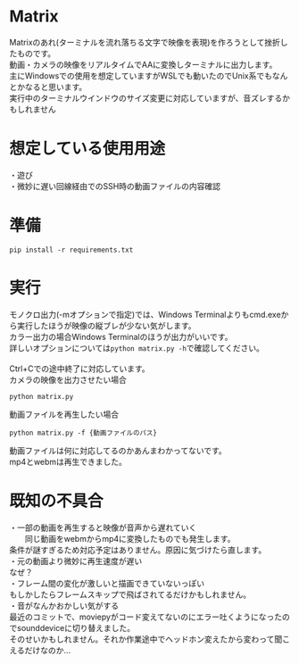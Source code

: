 # Matrix
Matrixのあれ(ターミナルを流れ落ちる文字で映像を表現)を作ろうとして挫折したものです。<br>
動画・カメラの映像をリアルタイムでAAに変換しターミナルに出力します。<br>
主にWindowsでの使用を想定していますがWSLでも動いたのでUnix系でもなんとかなると思います。<br>
実行中のターミナルウインドウのサイズ変更に対応していますが、音ズレするかもしれません
# 想定している使用用途
・遊び<br>
・微妙に遅い回線経由でのSSH時の動画ファイルの内容確認
# 準備
```
pip install -r requirements.txt
```
# 実行
モノクロ出力(-mオプションで指定)では、Windows Terminalよりもcmd.exeから実行したほうが映像の縦ブレが少ない気がします。<br>
カラー出力の場合Windows Terminalのほうが出力がいいです。<br>
詳しいオプションについては`python matrix.py -h`で確認してください。<br><br>
Ctrl+Cでの途中終了に対応しています。<br>
カメラの映像を出力させたい場合
```
python matrix.py
```
動画ファイルを再生したい場合
```
python matrix.py -f {動画ファイルのパス}
```
動画ファイルは何に対応してるのかあんまわかってないです。<br>
mp4とwebmは再生できました。
# 既知の不具合
・一部の動画を再生すると映像が音声から遅れていく<br>
　　同じ動画をwebmからmp4に変換したものでも発生します。<br>
    条件が謎すぎるため対応予定はありません。原因に気づけたら直します。<br>
・元の動画より微妙に再生速度が遅い<br>
    なぜ？<br>
・フレーム間の変化が激しいと描画できていないっぽい<br>
    もしかしたらフレームスキップで飛ばされてるだけかもしれません。<br>
・音がなんかおかしい気がする<br>
    最近のコミットで、moviepyがコード変えてないのにエラー吐くようになったのでsounddeviceに切り替えました。<br>
    そのせいかもしれません。それか作業途中でヘッドホン変えたから変わって聞こえるだけなのか...
